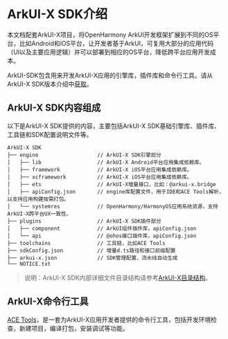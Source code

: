 # ArkUI-X SDK介绍

本文档配套ArkUI-X项目，将OpenHarmony ArkUI开发框架扩展到不同的OS平台，比如Android和iOS平台，让开发者基于ArkUI，可复用大部分的应用代码（UI以及主要应用逻辑）并可以部署到相应的OS平台，降低跨平台应用开发成本。

ArkUI-SDK包含用来开发ArkUI-X应用的引擎库，插件库和命令行工具。请从ArkUI-X SDK版本介绍中[获取](../../release-notes/ArkUI-X-v1.0.0-alpha.md#从镜像站点获取)。

## ArkUI-X SDK内容组成

以下是ArkUI-X SDK提供的内容，主要包括ArkUI-X SDK基础引擎库、插件库、工具链和SDK配置说明文件等。

```
ArkUI-X SDK
├── engine                   // ArkUI-X SDK引擎部分
│   ├── lib                  // ArkUI-X Android平台应用集成依赖库。
│   ├── framework            // ArkUI-X iOS平台应用集成依赖库。
│   ├── xcframework          // ArkUI-X iOS平台应用集成依赖库。
│   ├── ets                  // ArkUI-X增量接口，比如：@arkui-x.bridge
│   ├── apiConfig.json       // engine库配置文件，用于IDE和ACE Tools解析，以支持应用构建按需打包。
│   └── systemres            // OpenHarmony/HarmonyOS应用系统资源，支持ArkUI-X跨平台UX一致性。
├── plugins                  // ArkUI-X SDK插件部分
│   ├── component            // ArkUI组件插件库，apiConfig.json
│   └── api                  // @ohos接口插件库，apiConfig.json
├── toolchains               // 工具链，比如ACE Tools
├── sdkConfig.json           // 增量d.ts路径和接口前缀配置
├── arkui-x.json             // SDK管理配置，流水线自动生成
└── NOTICE.txt
```

>说明：ArkUI-X SDK内部详细文件目录结构请参考[ArkUI-X目录结构](../quick-start/sdk-structure-guide.md)。

## ArkUI-X命令行工具

[ACE Tools](../quick-start/start-with-ace-tools.md)，是一套为ArkUI-X应用开发者提供的命令行工具，包括开发环境检查，新建项目，编译打包，安装调试等功能。